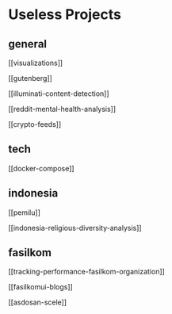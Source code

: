 # Useless Projects

## general

[[visualizations]]

[[gutenberg]]

[[illuminati-content-detection]]

[[reddit-mental-health-analysis]]

[[crypto-feeds]]

## tech

[[docker-compose]]

## indonesia

[[pemilu]]

[[indonesia-religious-diversity-analysis]]

## fasilkom

[[tracking-performance-fasilkom-organization]]

[[fasilkomui-blogs]]

[[asdosan-scele]]


